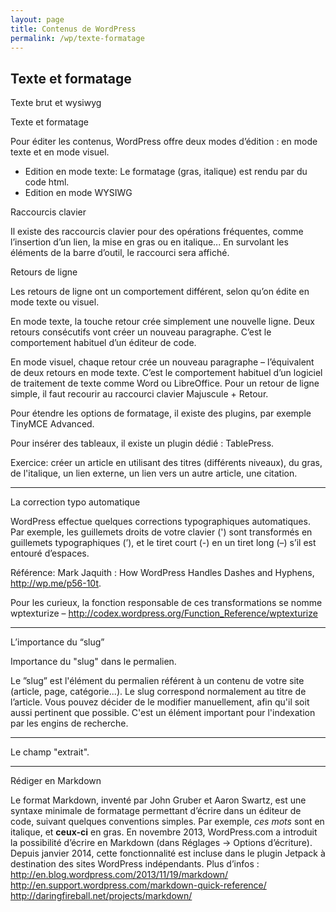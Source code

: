 ```yaml
---
layout: page
title: Contenus de WordPress
permalink: /wp/texte-formatage
---
```


Texte et formatage
---

Texte brut et wysiwyg

Texte et formatage

Pour éditer les contenus, WordPress offre deux modes d’édition : en mode texte et en mode visuel.

* Edition en mode texte: Le formatage (gras, italique) est rendu par du code html.
* Edition en mode WYSIWG

Raccourcis clavier

Il existe des raccourcis clavier pour des opérations fréquentes, comme l’insertion d’un lien, la mise en gras ou en italique... En survolant les éléments de la barre d’outil, le raccourci sera affiché.

Retours de ligne

Les retours de ligne ont un comportement différent, selon qu’on édite en mode texte ou visuel. 

En mode texte, la touche retour crée simplement une nouvelle ligne. Deux retours consécutifs vont créer un nouveau paragraphe. C’est le comportement habituel d’un éditeur de code.

En mode visuel, chaque retour crée un nouveau paragraphe – l’équivalent de deux retours en mode texte. C’est le comportement habituel d’un logiciel de traitement de texte comme Word ou LibreOffice. Pour un retour de ligne simple, il faut recourir au raccourci clavier Majuscule + Retour.

Pour étendre les options de formatage, il existe des plugins, par exemple TinyMCE Advanced.

Pour insérer des tableaux, il existe un plugin dédié : TablePress.

Exercice: créer un article en utilisant des titres (différents niveaux), du gras, de l'italique, un lien externe, un lien vers un autre article, une citation.

***

La correction typo automatique

WordPress effectue quelques corrections typographiques automatiques. Par exemple, les guillemets droits de votre clavier (') sont transformés en guillemets typographiques (’), et le tiret court (-) en un tiret long (–) s’il est entouré d’espaces. 

Référence: Mark Jaquith : How WordPress Handles Dashes and Hyphens, http://wp.me/p56-10t. 

Pour les curieux, la fonction responsable de ces transformations se nomme wptexturize – http://codex.wordpress.org/Function_Reference/wptexturize

***

L’importance du “slug”

Importance du "slug" dans le permalien.

Le ”slug” est l'élément du permalien référent à un contenu de votre site (article, page, catégorie...). Le slug correspond normalement au titre de l’article. Vous pouvez décider de le modifier manuellement, afin qu'il soit aussi pertinent que possible. C'est un élément important pour l'indexation par les engins de recherche.

***

Le champ "extrait".

***

Rédiger en Markdown 

Le format Markdown, inventé par John Gruber et Aaron Swartz, est une syntaxe minimale de formatage permettant d’écrire dans un éditeur de code, suivant quelques conventions simples. Par exemple, *ces mots* sont en italique, et **ceux-ci** en gras. 
En novembre 2013, WordPress.com a introduit la possibilité d’écrire en Markdown (dans Réglages → Options d’écriture).
Depuis janvier 2014, cette fonctionnalité est incluse dans le plugin Jetpack à destination des sites WordPress indépendants.
Plus d’infos :
http://en.blog.wordpress.com/2013/11/19/markdown/
http://en.support.wordpress.com/markdown-quick-reference/
http://daringfireball.net/projects/markdown/

